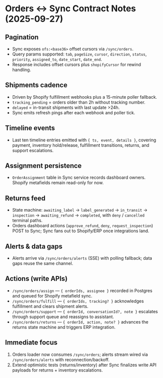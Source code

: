 # Orders ↔ Sync Contract Notes (2025-09-27)

## Pagination
- Sync exposes `ofs:<base36>` offset cursors via `/sync/orders`.
- Query params supported: `tab`, `pageSize`, `cursor`, `direction`, `status`, `priority`, `assigned_to`, `date_start`, `date_end`.
- Response includes offset cursors plus `shopifyCursor` for rewind handling.

## Shipments cadence
- Driven by Shopify fulfillment webhooks plus a 15-minute poller fallback.
- `tracking_pending` = orders older than 2h without tracking number.
- `delayed` = in-transit shipments with last update >24h.
- Sync emits refresh pings after each webhook and poller tick.

## Timeline events
- Last ten timeline entries emitted with `{ ts, event, details }`, covering payment, inventory hold/release, fulfillment transitions, returns, and support escalations.

## Assignment persistence
- `OrderAssignment` table in Sync service records dashboard owners. Shopify metafields remain read-only for now.

## Returns feed
- State machine: `awaiting_label` → `label_generated` → `in_transit` → `inspection` → `awaiting_refund` → `completed`, with `deny` / `cancelled` terminal paths.
- Orders dashboard actions (`approve_refund`, `deny`, `request_inspection`) POST to Sync; Sync fans out to Shopify/ERP once integrations land.

## Alerts & data gaps
- Alerts arrive via `/sync/orders/alerts` (SSE) with polling fallback; data gaps reuse the same channel.

## Actions (write APIs)
- `/sync/orders/assign` — `{ orderIds, assignee }` recorded in Postgres and queued for Shopify metafield sync.
- `/sync/orders/fulfill` — `{ orderIds, tracking? }` acknowledges fulfillment and clears shipment alerts.
- `/sync/orders/support` — `{ orderId, conversationId?, note }` escalates through support queue and reassigns to assistant.
- `/sync/orders/returns` — `{ orderId, action, note? }` advances the returns state machine and triggers ERP integration.

## Immediate focus
1. Orders loader now consumes `/sync/orders`; alerts stream wired via `/sync/orders/alerts` with reconnection/backoff.
2. Extend optimistic tests (returns/inventory) after Sync finalizes write API payloads for returns + inventory escalations.
